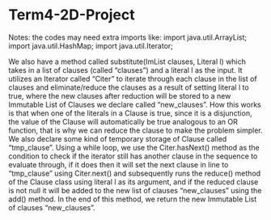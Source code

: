 # Term4-2D-Project

Notes:
the codes may need extra imports like:
  import java.util.ArrayList;
  import java.util.HashMap;
  import java.util.Iterator;

We also have a method called substitute(ImList<Clause> clauses, Literal l) which takes in a list of clauses (called “clauses”) and a literal l as the input. It utilizes an Iterator<Clauses> called “Citer” to iterate through each clause in the list of clauses and eliminate/reduce the clauses as a result of setting literal l to true, where the new clauses after reduction will be stored to a new Immutable List of Clauses we declare called “new_clauses”. How this works is that when one of the literals in a Clause is true, since it is a disjunction, the value of the Clause will automatically be true analogous to an OR function, that is why we can reduce the clause to make the problem simpler. We also declare some kind of temporary storage of Clause called “tmp_clause”. Using a while loop, we use the Citer.hasNext() method as the condition to check if the iterator still has another clause in the sequence to evaluate through, if it does then it will set the next clause in line to “tmp_clause” using Citer.next() and subsequently runs the reduce() method of the Clause class using literal l as its argument, and if the reduced clause is not null it will be added to the new list of clauses “new_clauses” using the add() method. In the end of this method, we return the new Immutable List of clauses “new_clauses”. 
